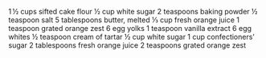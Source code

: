 1 ½ cups sifted cake flour
½ cup white sugar
2 teaspoons baking powder
½ teaspoon salt
5 tablespoons butter, melted
⅓ cup fresh orange juice
1 teaspoon grated orange zest
6 egg yolks
1 teaspoon vanilla extract
6 egg whites
½ teaspoon cream of tartar
½ cup white sugar
1 cup confectioners' sugar
2 tablespoons fresh orange juice
2 teaspoons grated orange zest
